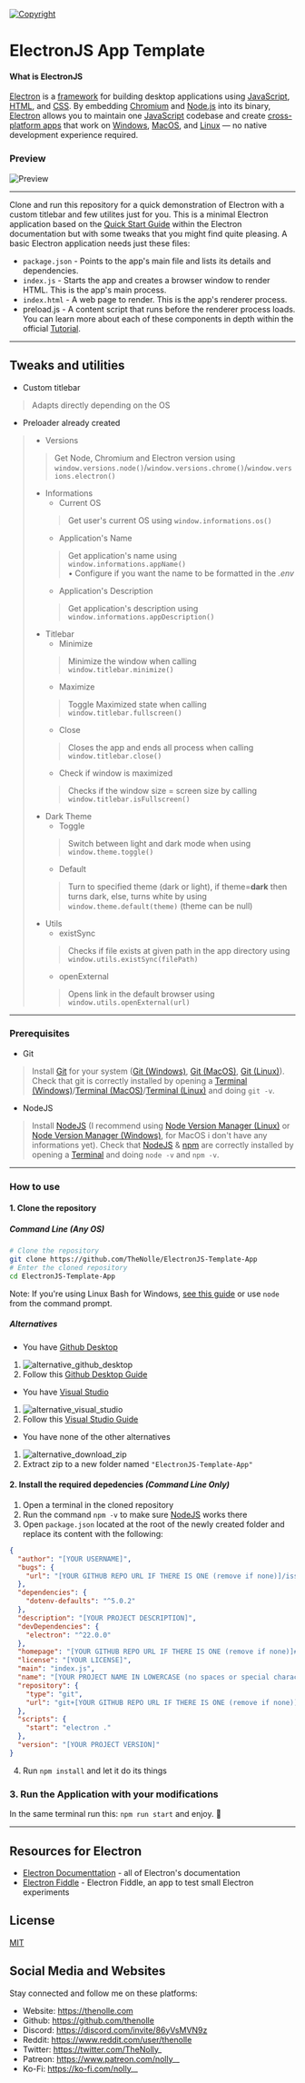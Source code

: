 [![Copyright](https://readme-typing-svg.demolab.com?font=Fira+Code&weight=500&size=50&duration=3000&pause=2000&color=EB87F7&center=true&vCenter=true&width=1000&height=50&lines=Nolly)](https://thenolle.com/Discord)

# ElectronJS App Template

#### What is ElectronJS

[Electron] is a [framework] for building desktop applications using [JavaScript], [HTML], and [CSS]. By embedding [Chromium] and [Node.js] into its binary, [Electron] allows you to maintain one [JavaScript] codebase and create [cross-platform apps] that work on [Windows], [MacOS], and [Linux] — no native development experience required.

### Preview
![Preview](preview.png)


---


Clone and run this repository for a quick demonstration of Electron with a custom titlebar and few utilites just for you.
This is a minimal Electron application based on the [Quick Start Guide] within the Electron documentation but with some tweaks that you might find quite pleasing.
A basic Electron application needs just these files:
- `package.json` - Points to the app's main file and lists its details and dependencies.
- `index.js` - Starts the app and creates a browser window to render HTML. This is the app's main process.
- `index.html` - A web page to render. This is the app's renderer process.
- preload.js - A content script that runs before the renderer process loads.
You can learn more about each of these components in depth within the official [Tutorial].


---

## Tweaks and utilities
- Custom titlebar
> Adapts directly depending on the OS
- Preloader already created
> - Versions
> > Get Node, Chromium and Electron version using `window.versions.node()`/`window.versions.chrome()`/`window.versions.electron()`
> - Informations
>   - Current OS
>   > Get user's current OS using `window.informations.os()`
>   - Application's Name
>   > Get application's name using `window.informations.appName()`<br>
>       • Configure if you want the name to be formatted in the *.env*
>   - Application's Description
>   > Get application's description using `window.informations.appDescription()`
> - Titlebar
>   - Minimize
>   > Minimize the window when calling `window.titlebar.minimize()`
>   - Maximize
>   > Toggle Maximized state when calling `window.titlebar.fullscreen()`
>   - Close
>   > Closes the app and ends all process when calling `window.titlebar.close()`
>   - Check if window is maximized
>   > Checks if the window size = screen size by calling `window.titlebar.isFullscreen()`
> - Dark Theme
>   - Toggle
>   > Switch between light and dark mode when using `window.theme.toggle()`
>   - Default
>   > Turn to specified theme (dark or light), if theme=**dark** then turns dark, else, turns white by using `window.theme.default(theme)` (theme can be null)
> - Utils
>   - existSync
>   > Checks if file exists at given path in the app directory using `window.utils.existSync(filePath)`
>   - openExternal
>   > Opens link in the default browser using `window.utils.openExternal(url)`


---


### Prerequisites
- Git
> Install [Git] for your system ([Git (Windows)], [Git (MacOS)], [Git (Linux)]).
> Check that git is correctly installed by opening a [Terminal (Windows)]/[Terminal (MacOS)]/[Terminal (Linux)] and doing `git -v`.
- NodeJS
> Install [NodeJS] (I recommend using [Node Version Manager (Linux)] or [Node Version Manager (Windows)], for MacOS i don't have any informations yet).
> Check that [NodeJS] & [npm] are correctly installed by opening a [Terminal] and doing `node -v` and `npm -v`.


---


### How to use

#### 1. Clone the repository
##### Command Line *(Any OS)*
```sh
# Clone the repository
git clone https://github.com/TheNolle/ElectronJS-Template-App
# Enter the cloned repository
cd ElectronJS-Template-App
```
Note: If you're using Linux Bash for Windows, [see this guide] or use `node` from the command prompt.

##### Alternatives
- You have [Github Desktop]
1. ![alternative_github_desktop](https://i.imgur.com/31gG5UK.png)
2. Follow this [Github Desktop Guide]
- You have [Visual Studio]
1. ![alternative_visual_studio](https://i.imgur.com/zViSlnn.png)
2. Follow this [Visual Studio Guide]
- You have none of the other alternatives
1. ![alternative_download_zip](https://i.imgur.com/XoTq7vo.png)
2. Extract zip to a new folder named `"ElectronJS-Template-App"`

#### 2. Install the required depedencies *(Command Line Only)*
1. Open a terminal in the cloned repository
2. Run the command `npm -v` to make sure [NodeJS] works there
3. Open `package.json` located at the root of the newly created folder and replace its content with the following:
```json
{
  "author": "[YOUR USERNAME]",
  "bugs": {
    "url": "[YOUR GITHUB REPO URL IF THERE IS ONE (remove if none)]/issues"
  },
  "dependencies": {
    "dotenv-defaults": "^5.0.2"
  },
  "description": "[YOUR PROJECT DESCRIPTION]",
  "devDependencies": {
    "electron": "^22.0.0"
  },
  "homepage": "[YOUR GITHUB REPO URL IF THERE IS ONE (remove if none)]#readme",
  "license": "[YOUR LICENSE]",
  "main": "index.js",
  "name": "[YOUR PROJECT NAME IN LOWERCASE (no spaces or special characters)]",
  "repository": {
    "type": "git",
    "url": "git+[YOUR GITHUB REPO URL IF THERE IS ONE (remove if none)].git"
  },
  "scripts": {
    "start": "electron ."
  },
  "version": "[YOUR PROJECT VERSION]"
}
```
4. Run `npm install` and let it do its things

### 3. Run the Application with your modifications
In the same terminal run this: `npm run start` and enjoy. 🎉


---


## Resources for Electron
- [Electron Documenttation] - all of Electron's documentation
- [Electron Fiddle] - Electron Fiddle, an app to test small Electron experiments

## License
[MIT]


## Social Media and Websites

Stay connected and follow me on these platforms:
- Website: https://thenolle.com
- Github: https://github.com/thenolle
- Discord: https://discord.com/invite/86yVsMVN9z
- Reddit: https://www.reddit.com/user/thenolle
- Twitter: https://twitter.com/TheNolly_
- Patreon: https://www.patreon.com/nolly__
- Ko-Fi: https://ko-fi.com/nolly__



<!-- Variables -->
  [Electron]: https://www.electronjs.org/
  [framework]: https://www.codecademy.com/resources/blog/what-is-a-framework/
  [JavaScript]: https://developer.mozilla.org/en-US/docs/Learn/JavaScript/First_steps/What_is_JavaScript
  [HTML]: https://www.hostinger.com/tutorials/what-is-html
  [CSS]: https://developer.mozilla.org/en-US/docs/Learn/CSS/First_steps/What_is_CSS
  [Chromium]: https://www.chromium.org/
  [Node.js]: https://nodejs.org/
  [cross-platform apps]: https://en.wikipedia.org/wiki/Cross-platform_software
  [Windows]: https://www.computerhope.com/jargon/w/windows.htm
  [MacOS]: https://www.techtarget.com/whatis/definition/Mac-OS
  [Linux]: https://www.linux.com/what-is-linux/
  [Quick Start Guide]: https://electronjs.org/docs/latest/tutorial/quick-start
  [Tutorial]: https://www.electronjs.org/docs/latest/tutorial/tutorial-prerequisites
  [Git]: https://git-scm.com/
  [Git (Windows)]: https://git-scm.com/download/win/
  [Git (MacOS)]: https://git-scm.com/download/mac/
  [Git (Linux)]: https://git-scm.com/download/linux/
  [Terminal (Windows)]: https://www.wikihow.com/Open-Terminal-in-Windows
  [Terminal (MacOS)]: https://www.howtogeek.com/682770/how-to-open-the-terminal-on-a-mac/
  [Terminal (Linux)]: https://www.geeksforgeeks.org/how-to-open-terminal-in-linux/
  [Terminal]: /
  [see this guide]: https://www.howtogeek.com/261575/how-to-run-graphical-linux-desktop-applications-from-windows-10s-bash-shell/
  [NodeJS]: https://nodejs.org/en/download/current/
  [Node Version Manager (Windows)]: https://github.com/coreybutler/nvm-windows/#installation--upgrades
  [Node Version Manager (Linux)]: https://github.com/nvm-sh/nvm#installing-and-updating
  [npm]: http://npmjs.com/
  [Github Desktop]: (https://desktop.github.com/)
  [Github Desktop Guide]: (https://docs.github.com/en/desktop/contributing-and-collaborating-using-github-desktop/adding-and-cloning-repositories/cloning-and-forking-repositories-from-github-desktop)
  [Visual Studio]: (https://visualstudio.microsoft.com/)
  [Visual Studio Guide]: (https://learn.microsoft.com/en-us/visualstudio/version-control/git-clone-repository)
  [Electron Documenttation]: https://electronjs.org/docs/
  [Electron Fiddle]: https://electronjs.org/fiddle
  [MIT]: LICENSE
  [stooq]: https://stooq.com/
<!-- /Variables -->
